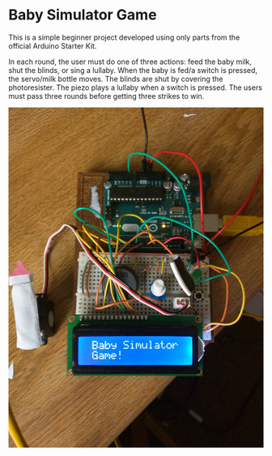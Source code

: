 # Baby Simulator Game

This is a simple beginner project developed using only parts from the official Arduino Starter Kit. 

In each round, the user must do one of three actions: feed the baby milk, shut the blinds, or sing a lullaby. When the baby is fed/a switch is pressed, the servo/milk bottle moves. The blinds are shut by covering the photoresister. The piezo plays a lullaby when a switch is pressed. The users must pass three rounds before getting three strikes to win.

![alt tag](https://github.com/SallyPY/baby_simulator_game/blob/master/img/game.jpg)
